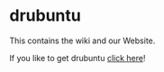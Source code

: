 # drubuntu
This contains the wiki and our Website.

If you like to get drubuntu [click here](https://github.com/drubuntu/installation/blob/master/README.md)!

